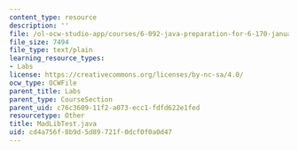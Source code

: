 ```yaml
---
content_type: resource
description: ''
file: /ol-ocw-studio-app/courses/6-092-java-preparation-for-6-170-january-iap-2006/cd4a756f8b9d5d89721f0dcf0f0a0d47_MadLibTest.java
file_size: 7494
file_type: text/plain
learning_resource_types:
- Labs
license: https://creativecommons.org/licenses/by-nc-sa/4.0/
ocw_type: OCWFile
parent_title: Labs
parent_type: CourseSection
parent_uid: c76c3609-11f2-a073-ecc1-fdfd622e1fed
resourcetype: Other
title: MadLibTest.java
uid: cd4a756f-8b9d-5d89-721f-0dcf0f0a0d47
---
```


